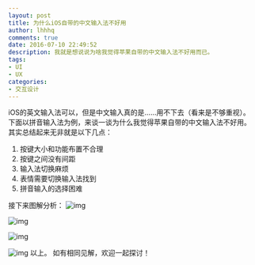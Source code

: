 ```yaml
---
layout: post
title: 为什么iOS自带的中文输入法不好用
author: lhhhq
comments: true
date: 2016-07-10 22:49:52
description: 我就是想说说为啥我觉得苹果自带的中文输入法不好用而已。
tags: 
- UI
- UX
categories:
- 交互设计
---
```


iOS的英文输入法可以，但是中文输入真的是……用不下去（看来是不够重视）。
下面以拼音输入法为例，来谈一谈为什么我觉得苹果自带的中文输入法不好用。
其实总结起来无非就是以下几点：

1. 按键大小和功能布置不合理
2. 按键之间没有间距
3. 输入法切换麻烦
4. 表情需要切换输入法找到
5. 拼音输入的选择困难

接下来图解分析：
![img](http://ce.sysu.edu.cn/hope/UploadFiles/image/jpg/201607/20160709224356445.jpg)

![img](http://ce.sysu.edu.cn/hope/UploadFiles/image/jpg/201607/20160709224357256.jpg)

![img](http://ce.sysu.edu.cn/hope/UploadFiles/image/jpg/201607/20160709224358239.jpg)

![img](http://ce.sysu.edu.cn/hope/UploadFiles/image/jpg/201607/20160709224359471.jpg)
以上。
如有相同见解，欢迎一起探讨！